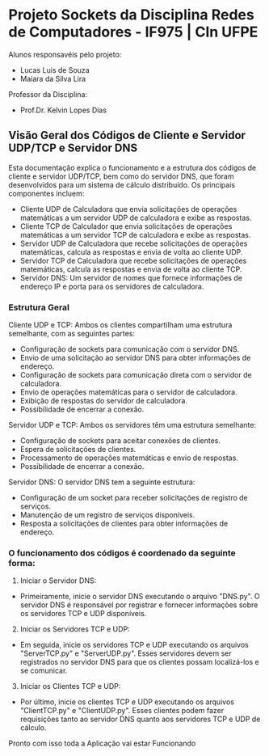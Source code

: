 # Projeto Sockets da Disciplina Redes de Computadores - IF975 | CIn UFPE

Alunos responsavéis pelo projeto:
- Lucas Luis de Souza
- Maiara da Silva Lira

Professor da Disciplina:
- Prof.Dr. Kelvin Lopes Dias

## Visão Geral dos Códigos de Cliente e Servidor UDP/TCP e Servidor DNS

Esta documentação explica o funcionamento e a estrutura dos códigos de cliente e servidor UDP/TCP, bem como do servidor DNS, que foram desenvolvidos para um sistema de cálculo distribuído. Os principais componentes incluem:

- Cliente UDP de Calculadora que envia solicitações de operações matemáticas a um servidor UDP de calculadora e exibe as respostas.
- Cliente TCP de Calculador que envia solicitações de operações matemáticas a um servidor TCP de calculadora e exibe as respostas.
- Servidor UDP de Calculadora que recebe solicitações de operações matemáticas, calcula as respostas e envia de volta ao cliente UDP.
- Servidor TCP de Calculadora que recebe solicitações de operações matemáticas, calcula as respostas e envia de volta ao cliente TCP.
- Servidor DNS: Um servidor de nomes que fornece informações de endereço IP e porta para os servidores de calculadora.



### Estrutura Geral
Cliente UDP e TCP: Ambos os clientes compartilham uma estrutura semelhante, com as seguintes partes:

- Configuração de sockets para comunicação com o servidor DNS.
- Envio de uma solicitação ao servidor DNS para obter informações de endereço.
- Configuração de sockets para comunicação direta com o servidor de calculadora.
- Envio de operações matemáticas para o servidor de calculadora.
- Exibição de respostas do servidor de calculadora.
- Possibilidade de encerrar a conexão.

Servidor UDP e TCP: Ambos os servidores têm uma estrutura semelhante:

- Configuração de sockets para aceitar conexões de clientes.
- Espera de solicitações de clientes.
- Processamento de operações matemáticas e envio de respostas.
- Possibilidade de encerrar a conexão.

Servidor DNS: O servidor DNS tem a seguinte estrutura:

- Configuração de um socket para receber solicitações de registro de serviços.
- Manutenção de um registro de serviços disponíveis.
- Resposta a solicitações de clientes para obter informações de endereço.


### O funcionamento dos códigos é coordenado da seguinte forma:

1. Iniciar o Servidor DNS:

- Primeiramente, inicie o servidor DNS executando o arquivo "DNS.py". O servidor DNS é responsável por registrar e fornecer informações sobre os servidores TCP e UDP disponíveis.
2. Iniciar os Servidores TCP e UDP:

- Em seguida, inicie os servidores TCP e UDP executando os arquivos "ServerTCP.py" e "ServerUDP.py". Esses servidores devem ser registrados no servidor DNS para que os clientes possam localizá-los e se comunicar.

3. Iniciar os Clientes TCP e UDP:

- Por último, inicie os clientes TCP e UDP executando os arquivos "ClientTCP.py" e "ClientUDP.py". Esses clientes podem fazer requisições tanto ao servidor DNS quanto aos servidores TCP e UDP de cálculo.


Pronto com isso toda a Aplicação vai estar Funcionando
